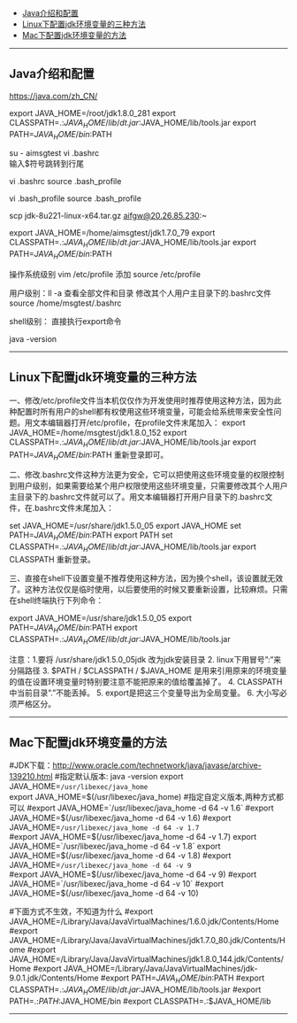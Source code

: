 - [Java介绍和配置](#Java介绍和配置)
- [Linux下配置jdk环境变量的三种方法](#Linux下配置jdk环境变量的三种方法)
- [Mac下配置jdk环境变量的方法](#Mac下配置jdk环境变量的方法)



---------------------------------------------------------------------------------------------------------------------
## Java介绍和配置


https://java.com/zh_CN/


export JAVA_HOME=/root/jdk1.8.0_281
export CLASSPATH=.:$JAVA_HOME/lib/dt.jar:$JAVA_HOME/lib/tools.jar
export PATH=$JAVA_HOME/bin:$PATH


su - aimsgtest
vi .bashrc  
输入$符号跳转到行尾

vi .bashrc
source .bash_profile

vi .bash_profile
source .bash_profile

scp jdk-8u221-linux-x64.tar.gz aifgw@20.26.85.230:~


export JAVA_HOME=/home/aimsgtest/jdk1.7.0_79
export CLASSPATH=.:$JAVA_HOME/lib/dt.jar:$JAVA_HOME/lib/tools.jar
export PATH=$JAVA_HOME/bin:$PATH


操作系统级别
vim /etc/profile 添加
source /etc/profile

用户级别：ll -a 查看全部文件和目录
修改其个人用户主目录下的.bashrc文件
source /home/msgtest/.bashrc

shell级别：
直接执行export命令

java -version




---------------------------------------------------------------------------------------------------------------------

## Linux下配置jdk环境变量的三种方法

一、修改/etc/profile文件当本机仅仅作为开发使用时推荐使用这种方法，因为此种配置时所有用户的shell都有权使用这些环境变量，可能会给系统带来安全性问题。用文本编辑器打开/etc/profile，在profile文件末尾加入：
export JAVA_HOME=/home/msgtest/jdk1.8.0_152
export CLASSPATH=.:$JAVA_HOME/lib/dt.jar:$JAVA_HOME/lib/tools.jar
export PATH=$JAVA_HOME/bin:$PATH
重新登录即可。



二、修改.bashrc文件这种方法更为安全，它可以把使用这些环境变量的权限控制到用户级别，如果需要给某个用户权限使用这些环境变量，只需要修改其个人用户主目录下的.bashrc文件就可以了。用文本编辑器打开用户目录下的.bashrc文件，在.bashrc文件末尾加入：

set JAVA_HOME=/usr/share/jdk1.5.0_05
export JAVA_HOME
set PATH=$JAVA_HOME/bin:$PATH
export PATH
set CLASSPATH=.:$JAVA_HOME/lib/dt.jar:$JAVA_HOME/lib/tools.jar
export CLASSPATH
重新登录。


三、直接在shell下设置变量不推荐使用这种方法，因为换个shell，该设置就无效了。这种方法仅仅是临时使用，以后要使用的时候又要重新设置，比较麻烦。只需在shell终端执行下列命令：

export JAVA_HOME=/usr/share/jdk1.5.0_05
export PATH=$JAVA_HOME/bin:$PATH
export CLASSPATH=.:$JAVA_HOME/lib/dt.jar:$JAVA_HOME/lib/tools.jar


注意：1.要将 /usr/share/jdk1.5.0_05jdk 改为jdk安装目录
2. linux下用冒号”:”来分隔路径
3. $PATH / $CLASSPATH / $JAVA_HOME 是用来引用原来的环境变量的值在设置环境变量时特别要注意不能把原来的值给覆盖掉了。
4. CLASSPATH中当前目录”.”不能丢掉。
5. export是把这三个变量导出为全局变量。
6. 大小写必须严格区分。







---------------------------------------------------------------------------------------------------------------------
## Mac下配置jdk环境变量的方法

#JDK下载：http://www.oracle.com/technetwork/java/javase/archive-139210.html
#指定默认版本: java -version
export JAVA_HOME=`/usr/libexec/java_home`    
export JAVA_HOME=$(/usr/libexec/java_home)    
#指定自定义版本,两种方式都可以
#export JAVA_HOME=`/usr/libexec/java_home -d 64 -v 1.6`    
#export JAVA_HOME=$(/usr/libexec/java_home -d 64 -v 1.6)
#export JAVA_HOME=`/usr/libexec/java_home -d 64 -v 1.7`    
#export JAVA_HOME=$(/usr/libexec/java_home -d 64 -v 1.7)
export JAVA_HOME=`/usr/libexec/java_home -d 64 -v 1.8`
export JAVA_HOME=$(/usr/libexec/java_home -d 64 -v 1.8)
#export JAVA_HOME=`/usr/libexec/java_home -d 64 -v 9`    
#export JAVA_HOME=$(/usr/libexec/java_home -d 64 -v 9)
#export JAVA_HOME=`/usr/libexec/java_home -d 64 -v 10`    
#export JAVA_HOME=$(/usr/libexec/java_home -d 64 -v 10)

#下面方式不生效，不知道为什么
#export JAVA_HOME=/Library/Java/JavaVirtualMachines/1.6.0.jdk/Contents/Home
#export JAVA_HOME=/Library/Java/JavaVirtualMachines/jdk1.7.0_80.jdk/Contents/Home
#export JAVA_HOME=/Library/Java/JavaVirtualMachines/jdk1.8.0_144.jdk/Contents/Home
#export JAVA_HOME=/Library/Java/JavaVirtualMachines/jdk-9.0.1.jdk/Contents/Home
#export PATH=$JAVA_HOME/bin:$PATH
#export CLASSPATH=.:$JAVA_HOME/lib/dt.jar:$JAVA_HOME/lib/tools.jar
#export PATH=.:$PATH:$JAVA_HOME/bin
#export CLASSPATH=.:$JAVA_HOME/lib

---------------------------------------------------------------------------------------------------------------------

